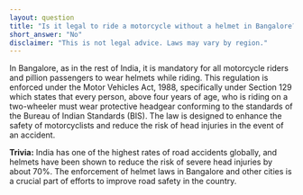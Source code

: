 ```yaml
---
layout: question
title: "Is it legal to ride a motorcycle without a helmet in Bangalore?"
short_answer: "No"
disclaimer: "This is not legal advice. Laws may vary by region."
---
```


In Bangalore, as in the rest of India, it is mandatory for all motorcycle riders and pillion passengers to wear helmets while riding. This regulation is enforced under the Motor Vehicles Act, 1988, specifically under Section 129 which states that every person, above four years of age, who is riding on a two-wheeler must wear protective headgear conforming to the standards of the Bureau of Indian Standards (BIS). The law is designed to enhance the safety of motorcyclists and reduce the risk of head injuries in the event of an accident.

**Trivia:** India has one of the highest rates of road accidents globally, and helmets have been shown to reduce the risk of severe head injuries by about 70%. The enforcement of helmet laws in Bangalore and other cities is a crucial part of efforts to improve road safety in the country.
